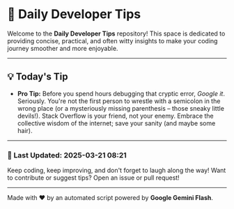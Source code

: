 
# 🌟 Daily Developer Tips

Welcome to the **Daily Developer Tips** repository! This space is dedicated to providing concise, practical, and often witty insights to make your coding journey smoother and more enjoyable.

---

## 💡 Today's Tip

- **Pro Tip:**  Before you spend hours debugging that cryptic error,  *Google it*. Seriously.  You're not the first person to wrestle with a semicolon in the wrong place (or a mysteriously missing parenthesis – those sneaky little devils!).  Stack Overflow is your friend, not your enemy.  Embrace the collective wisdom of the internet; save your sanity (and maybe some hair).

---

### 📅 Last Updated: 2025-03-21 08:21

Keep coding, keep improving, and don't forget to laugh along the way! Want to contribute or suggest tips? Open an issue or pull request!

---

Made with ❤️ by an automated script powered by **Google Gemini Flash**.

